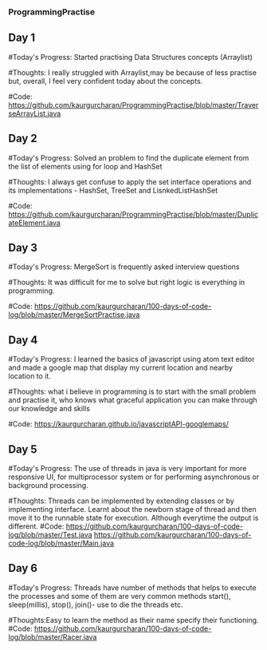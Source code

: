 ### ProgrammingPractise
## Day 1
#Today's Progress: Started practising Data Structures concepts (Arraylist)

#Thoughts: I really struggled with Arraylist,may be because of less practise but, overall, I feel very confident today about the concepts.

#Code: https://github.com/kaurgurcharan/ProgrammingPractise/blob/master/TraverseArrayList.java

## Day 2
#Today's Progress: Solved an problem to find the duplicate element from the list of elements using for loop and HashSet

#Thoughts: I always get confuse to apply the set interface operations and its implementations - HashSet, TreeSet and LisnkedListHashSet 

#Code: https://github.com/kaurgurcharan/ProgrammingPractise/blob/master/DuplicateElement.java

## Day 3
#Today's Progress: MergeSort is frequently asked interview questions

#Thoughts: It was difficult for me to solve but right logic is everything in programming. 

#Code: https://github.com/kaurgurcharan/100-days-of-code-log/blob/master/MergeSortPractise.java

## Day 4 
#Today's Progress: I learned the basics of javascript using atom text editor and made a google map that display my current location and nearby location to it.

#Thoughts: what i believe in programming is to start with the small problem and practise it, who knows what graceful application you can make through our knowledge and skills

#Code: https://kaurgurcharan.github.io/javascriptAPI-googlemaps/

## Day 5
#Today's Progress: The use of threads in java is very important for more responsive UI, for multiprocessor system or for performing asynchronous or background processing.

#Thoughts: Threads can be implemented by extending classes or by implementing interface. Learnt about the newborn stage of thread and then move it to the runnable state for execution. Although everytime the output is different.
#Code: https://github.com/kaurgurcharan/100-days-of-code-log/blob/master/Test.java
        https://github.com/kaurgurcharan/100-days-of-code-log/blob/master/Main.java


## Day 6
#Today's Progress: Threads have number of methods that helps to execute the processes and some of them are very common methods start(), sleep(millis), stop(), join()- use to die the threads etc.

#Thoughts:Easy to learn the method as their name specify their functioning.
#Code: https://github.com/kaurgurcharan/100-days-of-code-log/blob/master/Racer.java
